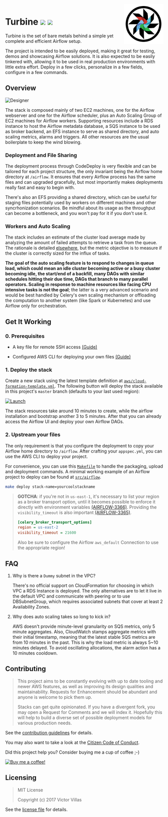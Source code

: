 <meta property="og:title" content="Turbine AWS Airflow Stack">
<meta property="og:description" content="the bare metals behind a complete Airflow setup">
<meta property="og:image" content="img/turbine.png">
<meta property="og:url" content="https://victor.villas/aws-airflow-stack/">
<meta name="twitter:card" content="summary">
<img src="img/turbine.png" align="right" width="25%" />

# Turbine [![](https://img.shields.io/badge/CFN-deploy-green.svg?style=flat-square&logo=amazon)](#get-it-working) [![](https://img.shields.io/github/stars/villasv/aws-airflow-stack.svg?logo=github&style=flat-square)](https://github.com/villasv/aws-airflow-stack)

Turbine is the set of bare metals behind a simple yet complete and efficient
Airflow setup.

The project is intended to be easily deployed, making it great for testing,
demos and showcasing Airflow solutions. It is also expected to be easily
tinkered with, allowing it to be used in real production environments with
little extra effort. Deploy in a few clicks, personalize in a few fields,
configure in a few commands.

## Overview

![Designer](https://raw.githubusercontent.com/villasv/turbine/master/aws/cloud-formation-designer.png)

The stack is composed mainly of two EC2 machines, one for the Airflow webserver
and one for the Airflow scheduler, plus an Auto Scaling Group of EC2 machines
for Airflow workers. Supporting resources include a RDS instance to host the
Airflow metadata database, a SQS instance to be used as broker backend, an EFS
instance to serve as shared directory, and auto scaling metrics, alarms and
triggers. All other resources are the usual boilerplate to keep the wind
blowing.

### Deployment and File Sharing

The deployment process through CodeDeploy is very flexible and can be tailored
for each project structure, the only invariant being the Airflow home directory
at `/airflow`. It ensures that every Airflow process has the same files and can
upgraded gracefully, but most importantly makes deployments really fast and easy
to begin with.

There's also an EFS providing a shared directory, which can be useful for
staging files potentially used by workers on different machines and other
syncrhonization scenarios. Be mindful about its usage as the throughput can
become a bottleneck, and you won't pay for it if you don't use it.

### Workers and Auto Scaling

The stack includes an estimate of the cluster load average made by analyzing the
amount of failed attempts to retrieve a task from the queue. The rationale is
detailed [elsewhere](https://github.com/villasv/aws-airflow-stack/issues/63),
but the metric objective is to measure if the cluster is correctly sized for the
influx of tasks.

**The goal of the auto scaling feature is to respond to changes in queue load,
which could mean an idle cluster becoming active or a busy cluster becoming
idle, the start/end of a backfill, many DAGs with similar schedules hitting
their due time, DAGs that branch to many parallel operators. Scaling in response
to machine resources like facing CPU intensive tasks is not the goal**; the
latter is a very advanced scenario and would be best handled by Celery's own
scaling mechanism or offloading the computation to another system (like Spark or
Kubernetes) and use Airflow only for orchestration.

## Get It Working

### 0. Prerequisites

- A key file for remote SSH access
  [(Guide)](https://docs.aws.amazon.com/AWSEC2/latest/UserGuide/ec2-key-pairs.html)

- Configured AWS CLI for deploying your own files [(Guide)](https://docs.aws.amazon.com/cli/latest/userguide/cli-chap-configure.html)

### 1. Deploy the stack

Create a new stack using the latest template definition at
[`aws/cloud-formation-template.yml`](/aws/cloud-formation-template.yml). The
following button will deploy the stack available in this project's `master`
branch (defaults to your last used region):

[![Launch](https://s3.amazonaws.com/cloudformation-examples/cloudformation-launch-stack.png)](https://console.aws.amazon.com/cloudformation/home#/stacks/new?templateURL=https://s3.amazonaws.com/villasv/turbine/aws/cloud-formation-template.yml)

The stack resources take around 10 minutes to create, while the airflow
installation and bootstrap another 3 to 5 minutes. After that you can already
access the Airflow UI and deploy your own Airflow DAGs.

### 2. Upstream your files

The only requirement is that you configure the deployment to copy your Airflow
home directory to `/airflow`. After crafting your `appspec.yml`, you can use the AWS CLI to deploy your project.

For convenience, you can use this [`Makefile`](/src/Makefile) to handle the
packaging, upload and deployment commands. A minimal working example of an
Airflow project to deploy can be found at [`src/airflow`](/src/airflow).

```bash
make deploy stack-name=yourcoolstackname
```

> **GOTCHA**: if you're not in `us-east-1`, it's necessary to list your region
> as a broker transport option, until it becomes possible to enforce it directly
> with environment variables
> [(AIRFLOW-3366)](https://issues.apache.org/jira/browse/AIRFLOW-3366).
> Providing the `visibility_timeout` is also important
> [(AIRFLOW-3365)](https://issues.apache.org/jira/browse/AIRFLOW-3365).
>
> ```ini
> [celery_broker_transport_options]
> region = us-east-2
> visibility_timeout = 21600
> ```
>
> Also be sure to configure the Airflow `aws_default` Connection to use the
> appropriate region!
>

## FAQ

1. Why is there a `Dummy` subnet in the VPC?

    There's no official support on CloudFormation for choosing in which VPC a
    RDS Instance is deployed. The only alternatives are to let it live in the
    default VPC and communicate with peering or to use DBSubnetGroup, which
    requires associated subnets that cover at least 2 Availability Zones.

2. Why does auto scaling takes so long to kick in?

    AWS doesn't provide minute-level granularity on SQS metrics, only 5 minute
    aggregates. Also, CloudWatch stamps aggregate metrics with their initial
    timestamp, meaning that the latest stable SQS metrics are from 10 minutes in
    the past. This is why the load metric is always 5~10 minutes delayed. To
    avoid oscillating allocations, the alarm action has a 10 minutes cooldown.

## Contributing

>This project aims to be constantly evolving with up to date tooling and newer
>AWS features, as well as improving its design qualities and maintainability.
>Requests for Enhancement should be abundant and anyone is welcome to pick them
>up.
>
>Stacks can get quite opinionated. If you have a divergent fork, you may open a
>Request for Comments and we will index it. Hopefully this will help to build a
>diverse set of possible deployment models for various production needs.

See the [contribution guidelines](/CONTRIBUTING.md) for details.

You may also want to take a look at the [Citizen Code of
Conduct](/CODE_OF_CONDUCT.md).

Did this project help you? Consider buying me a cup of coffee ;-)

[![Buy me a coffee!](https://www.buymeacoffee.com/assets/img/custom_images/white_img.png)](https://www.buymeacoffee.com/villasv)

## Licensing

> MIT License
>
> Copyright (c) 2017 Victor Villas

See the [license file](/LICENSE) for details.
